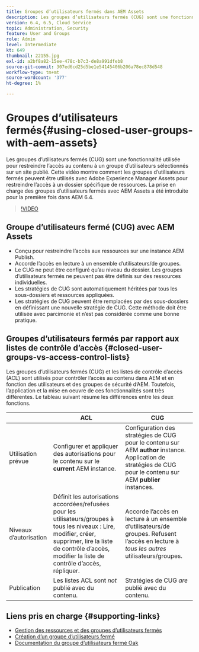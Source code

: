 ```yaml
---
title: Groupes d’utilisateurs fermés dans AEM Assets
description: Les groupes d’utilisateurs fermés (CUG) sont une fonctionnalité utilisée pour restreindre l’accès au contenu à un groupe d’utilisateurs sélectionnés sur un site publié. Cette vidéo montre comment les groupes d’utilisateurs fermés peuvent être utilisés avec Adobe Experience Manager Assets pour restreindre l’accès à un dossier spécifique de ressources.
version: 6.4, 6.5, Cloud Service
topic: Administration, Security
feature: User and Groups
role: Admin
level: Intermediate
kt: 649
thumbnail: 22155.jpg
exl-id: a2bf8a82-15ee-478c-b7c3-de8a991dfeb8
source-git-commit: 307ed6cd25d5be1e54145406b206a78ec878d548
workflow-type: tm+mt
source-wordcount: '377'
ht-degree: 1%

---
```


# Groupes d’utilisateurs fermés{#using-closed-user-groups-with-aem-assets}

Les groupes d’utilisateurs fermés (CUG) sont une fonctionnalité utilisée pour restreindre l’accès au contenu à un groupe d’utilisateurs sélectionnés sur un site publié. Cette vidéo montre comment les groupes d’utilisateurs fermés peuvent être utilisés avec Adobe Experience Manager Assets pour restreindre l’accès à un dossier spécifique de ressources. La prise en charge des groupes d’utilisateurs fermés avec AEM Assets a été introduite pour la première fois dans AEM 6.4.

>[!VIDEO](https://video.tv.adobe.com/v/22155?quality=12&learn=on)

## Groupe d’utilisateurs fermé (CUG) avec AEM Assets

* Conçu pour restreindre l’accès aux ressources sur une instance AEM Publish.
* Accorde l’accès en lecture à un ensemble d’utilisateurs/de groupes.
* Le CUG ne peut être configuré qu’au niveau du dossier. Les groupes d’utilisateurs fermés ne peuvent pas être définis sur des ressources individuelles.
* Les stratégies de CUG sont automatiquement héritées par tous les sous-dossiers et ressources appliquées.
* Les stratégies de CUG peuvent être remplacées par des sous-dossiers en définissant une nouvelle stratégie de CUG. Cette méthode doit être utilisée avec parcimonie et n’est pas considérée comme une bonne pratique.

## Groupes d’utilisateurs fermés par rapport aux listes de contrôle d’accès {#closed-user-groups-vs-access-control-lists}

Les groupes d’utilisateurs fermés (CUG) et les listes de contrôle d’accès (ACL) sont utilisés pour contrôler l’accès au contenu dans AEM et en fonction des utilisateurs et des groupes de sécurité d’AEM. Toutefois, l’application et la mise en oeuvre de ces fonctionnalités sont très différentes. Le tableau suivant résume les différences entre les deux fonctions.

|  | ACL | CUG |
| ----------------- | -------------------------------------------------------------------------------------------------------------------------------- | ----------------------------------------------------------------------------------------------------------------------------- |
| Utilisation prévue | Configurer et appliquer des autorisations pour le contenu sur le **current** AEM instance. | Configuration des stratégies de CUG pour le contenu sur AEM **author** instance. Application de stratégies de CUG pour le contenu sur AEM **publier** instances. |
| Niveaux d’autorisation | Définit les autorisations accordées/refusées pour les utilisateurs/groupes à tous les niveaux : Lire, modifier, créer, supprimer, lire la liste de contrôle d’accès, modifier la liste de contrôle d’accès, répliquer. | Accorde l’accès en lecture à un ensemble d’utilisateurs/de groupes. Refusent l’accès en lecture à *tous les autres* utilisateurs/groupes. |
| Publication | Les listes ACL sont *not* publié avec du contenu. | Stratégies de CUG *are* publié avec du contenu. |

## Liens pris en charge {#supporting-links}

* [Gestion des ressources et des groupes d’utilisateurs fermés](https://experienceleague.adobe.com/docs/experience-manager-65/assets/managing/manage-assets.html?lang=en#closed-user-group)
* [Création d’un groupe d’utilisateurs fermé](https://experienceleague.adobe.com/docs/experience-manager-65/administering/security/cug.html)
* [Documentation du groupe d’utilisateurs fermé Oak](https://jackrabbit.apache.org/oak/docs/security/authorization/cug.html)
